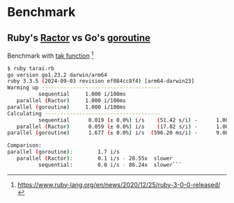 # Benchmark
## Ruby's [Ractor](https://docs.ruby-lang.org/en/master/ractor_md.html) vs Go's [goroutine](https://go.dev/tour/concurrency/1)
Benchmark with [tak function](https://en.wikipedia.org/wiki/Tak_(function)) [^tak]

[^tak]: https://www.ruby-lang.org/en/news/2020/12/25/ruby-3-0-0-released/

```bash
$ ruby tarai.rb
go version go1.23.2 darwin/arm64
ruby 3.3.5 (2024-09-03 revision ef084cc8f4) [arm64-darwin23]
Warming up --------------------------------------
          sequential     1.000 i/100ms
   parallel (Ractor)     1.000 i/100ms
parallel (goroutine)     1.000 i/100ms
Calculating -------------------------------------
          sequential      0.019 (± 0.0%) i/s    (51.42 s/i) -      1.000 in  51.417686s
   parallel (Ractor)      0.059 (± 0.0%) i/s    (17.02 s/i) -      1.000 in  17.022087s
parallel (goroutine)      1.677 (± 0.0%) i/s  (596.20 ms/i) -      9.000 in   5.365863s

Comparison:
parallel (goroutine):        1.7 i/s
   parallel (Ractor):        0.1 i/s - 28.55x  slower
          sequential:        0.0 i/s - 86.24x  slower```
```
